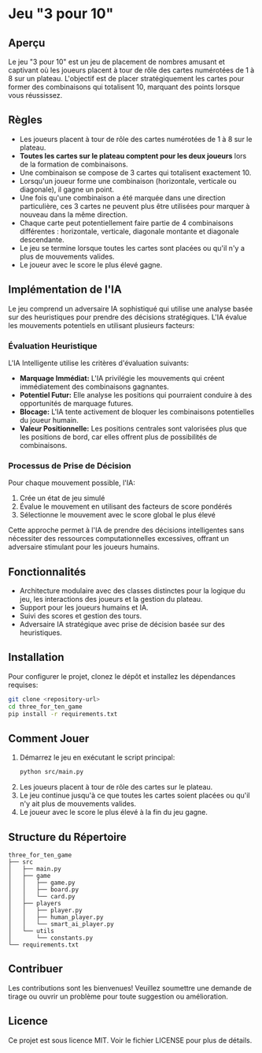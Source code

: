 # Jeu "3 pour 10"

## Aperçu
Le jeu "3 pour 10" est un jeu de placement de nombres amusant et captivant où les joueurs placent à tour de rôle des cartes numérotées de 1 à 8 sur un plateau. L'objectif est de placer stratégiquement les cartes pour former des combinaisons qui totalisent 10, marquant des points lorsque vous réussissez.

## Règles
- Les joueurs placent à tour de rôle des cartes numérotées de 1 à 8 sur le plateau.
- **Toutes les cartes sur le plateau comptent pour les deux joueurs** lors de la formation de combinaisons.
- Une combinaison se compose de 3 cartes qui totalisent exactement 10.
- Lorsqu'un joueur forme une combinaison (horizontale, verticale ou diagonale), il gagne un point.
- Une fois qu'une combinaison a été marquée dans une direction particulière, ces 3 cartes ne peuvent plus être utilisées pour marquer à nouveau dans la même direction.
- Chaque carte peut potentiellement faire partie de 4 combinaisons différentes : horizontale, verticale, diagonale montante et diagonale descendante.
- Le jeu se termine lorsque toutes les cartes sont placées ou qu'il n'y a plus de mouvements valides.
- Le joueur avec le score le plus élevé gagne.

## Implémentation de l'IA
Le jeu comprend un adversaire IA sophistiqué qui utilise une analyse basée sur des heuristiques pour prendre des décisions stratégiques. L'IA évalue les mouvements potentiels en utilisant plusieurs facteurs:

### Évaluation Heuristique
L'IA Intelligente utilise les critères d'évaluation suivants:
- **Marquage Immédiat:** L'IA privilégie les mouvements qui créent immédiatement des combinaisons gagnantes.
- **Potentiel Futur:** Elle analyse les positions qui pourraient conduire à des opportunités de marquage futures.
- **Blocage:** L'IA tente activement de bloquer les combinaisons potentielles du joueur humain.
- **Valeur Positionnelle:** Les positions centrales sont valorisées plus que les positions de bord, car elles offrent plus de possibilités de combinaisons.

### Processus de Prise de Décision
Pour chaque mouvement possible, l'IA:
1. Crée un état de jeu simulé
2. Évalue le mouvement en utilisant des facteurs de score pondérés
3. Sélectionne le mouvement avec le score global le plus élevé

Cette approche permet à l'IA de prendre des décisions intelligentes sans nécessiter des ressources computationnelles excessives, offrant un adversaire stimulant pour les joueurs humains.

## Fonctionnalités
- Architecture modulaire avec des classes distinctes pour la logique du jeu, les interactions des joueurs et la gestion du plateau.
- Support pour les joueurs humains et IA.
- Suivi des scores et gestion des tours.
- Adversaire IA stratégique avec prise de décision basée sur des heuristiques.

## Installation
Pour configurer le projet, clonez le dépôt et installez les dépendances requises:

```bash
git clone <repository-url>
cd three_for_ten_game
pip install -r requirements.txt
```

## Comment Jouer
1. Démarrez le jeu en exécutant le script principal:
   ```bash
   python src/main.py
   ```
2. Les joueurs placent à tour de rôle des cartes sur le plateau.
3. Le jeu continue jusqu'à ce que toutes les cartes soient placées ou qu'il n'y ait plus de mouvements valides.
4. Le joueur avec le score le plus élevé à la fin du jeu gagne.

## Structure du Répertoire
```
three_for_ten_game
├── src
│   ├── main.py
│   ├── game
│   │   ├── game.py
│   │   ├── board.py
│   │   └── card.py
│   ├── players
│   │   ├── player.py
│   │   ├── human_player.py
│   │   └── smart_ai_player.py
│   └── utils
│       └── constants.py
└── requirements.txt
```

## Contribuer
Les contributions sont les bienvenues! Veuillez soumettre une demande de tirage ou ouvrir un problème pour toute suggestion ou amélioration.

## Licence
Ce projet est sous licence MIT. Voir le fichier LICENSE pour plus de détails.